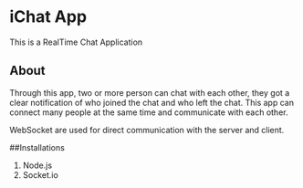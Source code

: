 # iChat App

This is a RealTime Chat Application

## About
Through this app, two or more person can chat with each other, they got a clear notification of who joined the chat and who left the chat. This app can connect many people at the same time and communicate with each other.

WebSocket are used for direct communication with the server and client.

##Installations
1. Node.js
2. Socket.io

